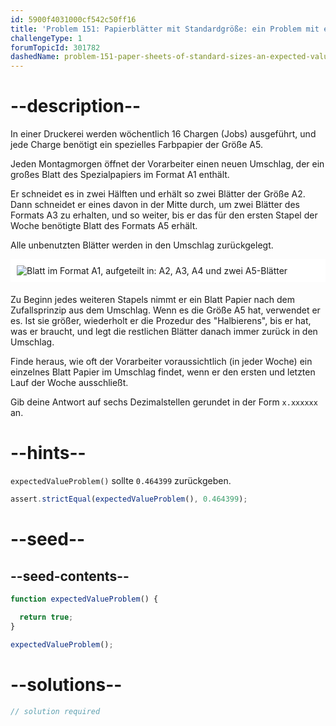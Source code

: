 ```yaml
---
id: 5900f4031000cf542c50ff16
title: 'Problem 151: Papierblätter mit Standardgröße: ein Problem mit erwartetem Wert'
challengeType: 1
forumTopicId: 301782
dashedName: problem-151-paper-sheets-of-standard-sizes-an-expected-value-problem
---
```


# --description--

In einer Druckerei werden wöchentlich 16 Chargen (Jobs) ausgeführt, und jede Charge benötigt ein spezielles Farbpapier der Größe A5.

Jeden Montagmorgen öffnet der Vorarbeiter einen neuen Umschlag, der ein großes Blatt des Spezialpapiers im Format A1 enthält.

Er schneidet es in zwei Hälften und erhält so zwei Blätter der Größe A2. Dann schneidet er eines davon in der Mitte durch, um zwei Blätter des Formats A3 zu erhalten, und so weiter, bis er das für den ersten Stapel der Woche benötigte Blatt des Formats A5 erhält.

Alle unbenutzten Blätter werden in den Umschlag zurückgelegt.

<img alt="Blatt im Format A1, aufgeteilt in: A2, A3, A4 und zwei A5-Blätter" src="https://cdn.freecodecamp.org/curriculum/project-euler/paper-sheets-of-standard-sizes-an-expected-value-problem.png" style="background-color: white; padding: 10px; display: block; margin-right: auto; margin-left: auto; margin-bottom: 1.2rem;" />

Zu Beginn jedes weiteren Stapels nimmt er ein Blatt Papier nach dem Zufallsprinzip aus dem Umschlag. Wenn es die Größe A5 hat, verwendet er es. Ist sie größer, wiederholt er die Prozedur des "Halbierens", bis er hat, was er braucht, und legt die restlichen Blätter danach immer zurück in den Umschlag.

Finde heraus, wie oft der Vorarbeiter voraussichtlich (in jeder Woche) ein einzelnes Blatt Papier im Umschlag findet, wenn er den ersten und letzten Lauf der Woche ausschließt.

Gib deine Antwort auf sechs Dezimalstellen gerundet in der Form `x.xxxxxx` an.

# --hints--

`expectedValueProblem()` sollte `0.464399` zurückgeben.

```js
assert.strictEqual(expectedValueProblem(), 0.464399);
```

# --seed--

## --seed-contents--

```js
function expectedValueProblem() {

  return true;
}

expectedValueProblem();
```

# --solutions--

```js
// solution required
```

